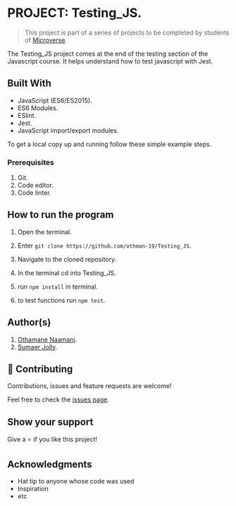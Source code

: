 # PROJECT: Testing_JS.

> This project is part of a series of projects to be completed by students of [Microverse](https://www.microverse.org/ "The Global School for Remote Software Developers!").

The Testing_JS project comes at the end of the testing section of the Javascript course. It helps understand how to test javascript with Jest.

## Built With

- JavaScript (ES6/ES2015).
- ES6 Modules.
- ESlint.
- Jest.
- JavaScript import/export modules.

To get a local copy up and running follow these simple example steps.

### Prerequisites
  1. Git.
  2. Code editor.
  3. Code linter.

## How to run the program
1. Open the terminal.

2. Enter `git clone https://github.com/othman-19/Testing_JS`.

3. Navigate to the cloned repository.

4. In the terminal cd into Testing_JS.

5. run `npm install` in terminal.

6. to test functions run `npm test`.

## Author(s)
1. [Othamane Naamani](https://github.com/othman-19/).
2. [Sumaer Jolly](https://github.com/sumaerjolly/).

## 🤝 Contributing

Contributions, issues and feature requests are welcome!

Feel free to check the [issues page](issues/).

## Show your support

Give a ⭐️ if you like this project!

## Acknowledgments

- Hat tip to anyone whose code was used
- Inspiration
- etc

